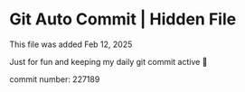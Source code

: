 # Git Auto Commit | Hidden File

This file was added Feb 12, 2025

Just for fun and keeping my daily git commit active 🤪

commit number: 227189
